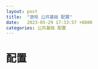 ```yaml
---
layout: post
title:  "游戏 公共基础 配置"
date:   2023-05-29 17:33:57 +0800
categories: 公共基础 配置
---
```

# 配置
